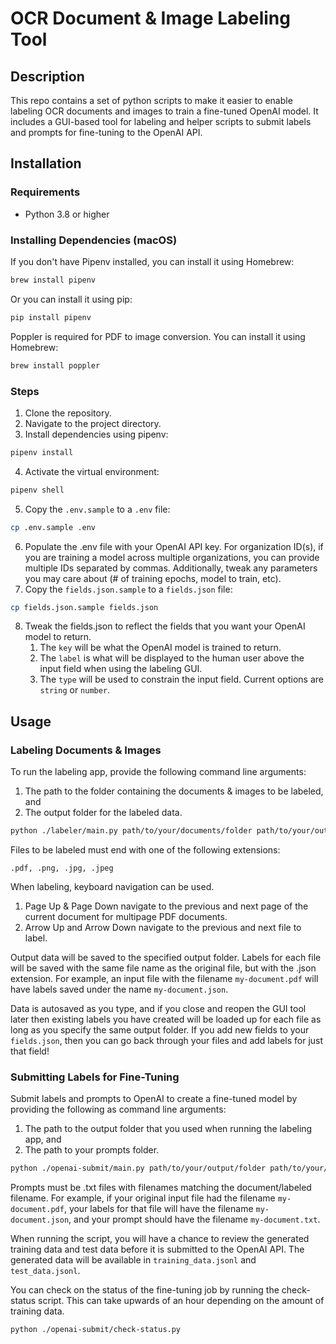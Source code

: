 # OCR Document & Image Labeling Tool

## Description
This repo contains a set of python scripts to make it easier to enable labeling OCR documents and images to train a fine-tuned OpenAI model. It includes a GUI-based tool for labeling and helper scripts to submit labels and prompts for fine-tuning to the OpenAI API.

## Installation

### Requirements
- Python 3.8 or higher


### Installing Dependencies (macOS)
If you don't have Pipenv installed, you can install it using Homebrew:
```bash
brew install pipenv
```
Or you can install it using pip:
```bash
pip install pipenv
```

Poppler is required for PDF to image conversion. You can install it using Homebrew:
```bash
brew install poppler
```

### Steps
1. Clone the repository.
2. Navigate to the project directory.
3. Install dependencies using pipenv:
```bash
pipenv install
```
4. Activate the virtual environment:
```bash
pipenv shell
```
5. Copy the `.env.sample` to a `.env` file:
```bash
cp .env.sample .env
```
6. Populate the .env file with your OpenAI API key. For organization ID(s), if you are training a model across multiple organizations, you can provide multiple IDs separated by commas. Additionally, tweak any parameters you may care about (# of training epochs, model to train, etc).
7. Copy the `fields.json.sample` to a `fields.json` file:
```bash
cp fields.json.sample fields.json
```
8. Tweak the fields.json to reflect the fields that you want your OpenAI model to return.
    1. The `key` will be what the OpenAI model is trained to return.
    2. The `label` is what will be displayed to the human user above the input field when using the labeling GUI.
    3. The `type` will be used to constrain the input field. Current options are `string` or `number`.

## Usage

### Labeling Documents & Images
To run the labeling app, provide the following command line arguments:
1. The path to the folder containing the documents & images to be labeled, and
2. The output folder for the labeled data.
```bash
python ./labeler/main.py path/to/your/documents/folder path/to/your/output/folder
```

Files to be labeled must end with one of the following extensions:
```
.pdf, .png, .jpg, .jpeg
```

When labeling, keyboard navigation can be used.
1. Page Up & Page Down navigate to the previous and next page of the current document for multipage PDF documents.
2. Arrow Up and Arrow Down navigate to the previous and next file to label.

Output data will be saved to the specified output folder. Labels for each file will be saved with the same file name as the original file, but with the .json extension. For example, an input file with the filename `my-document.pdf` will have labels saved under the name `my-document.json`.

Data is autosaved as you type, and if you close and reopen the GUI tool later then existing labels you have created will be loaded up for each file as long as you specify the same output folder. If you add new fields to your `fields.json`, then you can go back through your files and add labels for just that field!

### Submitting Labels for Fine-Tuning
Submit labels and prompts to OpenAI to create a fine-tuned model by providing the following as command line arguments:
1. The path to the output folder that you used when running the labeling app, and
2. The path to your prompts folder.
```bash
python ./openai-submit/main.py path/to/your/output/folder path/to/your/prompts/folder
```

Prompts must be .txt files with filenames matching the document/labeled filename. For example, if your original input file had the filename `my-document.pdf`, your labels for that file will have the filename `my-document.json`, and your prompt should have the filename `my-document.txt`.

When running the script, you will have a chance to review the generated training data and test data before it is submitted to the OpenAI API. The generated data will be available in `training_data.jsonl` and `test_data.jsonl`.

You can check on the status of the fine-tuning job by running the check-status script. This can take upwards of an hour depending on the amount of training data.
```bash
python ./openai-submit/check-status.py
```